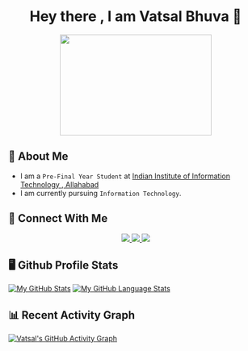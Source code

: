 <h1 align = "center">Hey there , I am Vatsal Bhuva 👋</h1>

<div id="header" align="center">
  <img src="https://media1.tenor.com/m/GfSX-u7VGM4AAAAC/coding.gif" width="300" height="200"/>
</div>

## 🚀 About Me
- I am a `Pre-Final Year Student` at [Indian Institute of Information Technology , Allahabad](https://www.iiita.ac.in/)
- I am currently pursuing `Information Technology`.

## 🔗 Connect With Me
<div id = "badges" align = "center">
  <a href = "https://www.linkedin.com/in/vatsal-bhuva-673587233/">
  <img src = "https://img.shields.io/badge/LinkedIn-blue?logo=linkedin&logoColor=white&style=for-the-badge">
    </a>
  <a href = "vatsalbhuva11@gmail.com">
  <img src = "https://img.shields.io/badge/GMail-red?logo=gmail&logoColor=white&style=for-the-badge">
    </a>
  <a href = "https://www.instagram.com/_.vb11/">
  <img src = "https://img.shields.io/badge/Instagram-purple?logo=instagram&logoColor=white&style=for-the-badge">
    </a>
</div>


## 🖥️ Github Profile Stats
[![My GitHub Stats](https://github-readme-stats.vercel.app/api/?username=VatsalBhuva11&count_private=true&theme=tokyonight&showicons=true)]()
[![My GitHub Language Stats](https://github-readme-stats.vercel.app/api/top-langs/?username=VatsalBhuva11&langs_count=5&theme=tokyonight)]()

## 📊 Recent Activity Graph
[![Vatsal's GitHub Activity Graph](https://github-readme-activity-graph.vercel.app/graph?username=VatsalBhuva11&bg_color=ffcfe9&color=9e4c98&line=9e4c98&point=403d3d&area=true&hide_border=false)](https://github.com/VatsalBhuva11/github-readme-activity-graph)
